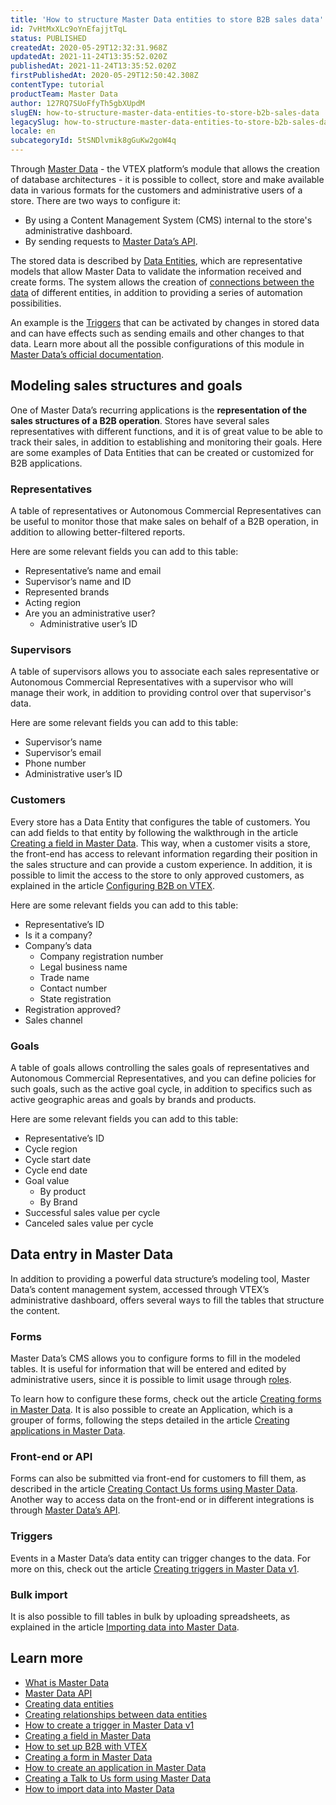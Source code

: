 ```yaml
---
title: 'How to structure Master Data entities to store B2B sales data'
id: 7vHtMxXLc9oYnEfajjtTqL
status: PUBLISHED
createdAt: 2020-05-29T12:32:31.968Z
updatedAt: 2021-11-24T13:35:52.020Z
publishedAt: 2021-11-24T13:35:52.020Z
firstPublishedAt: 2020-05-29T12:50:42.308Z
contentType: tutorial
productTeam: Master Data
author: 127RQ7SUoFfyTh5gbXUpdM
slugEN: how-to-structure-master-data-entities-to-store-b2b-sales-data
legacySlug: how-to-structure-master-data-entities-to-store-b2b-sales-data
locale: en
subcategoryId: 5tSNDlvmik8gGuKw2goW4q
---
```


Through [Master Data](/tutorial/what-is-master-data--4otjBnR27u4WUIciQsmkAw) - the VTEX platform’s module that allows the creation of database architectures - it is possible to collect, store and make available data in various formats for the customers and administrative users of a store. There are two ways to configure it:
- By using a Content Management System (CMS) internal to the store's administrative dashboard.
- By sending requests to [Master Data’s API](https://developers.vtex.com/reference/master-data-api-v2-overview).

The stored data is described by [Data Entities](/tutorial/creating-data-entities--tutorials_1265), which are representative models that allow Master Data to validate the information received and create forms. The system allows the creation of [connections between the data](/tutorial/creating-relationships-between-data-entities--6TdIa6Q2IgWYUu2wsYIG48) of different entities, in addition to providing a series of automation possibilities.

An example is the [Triggers](/tutorial/criando-trigger-no-master-data--tutorials_1270) that can be activated by changes in stored data and can have effects such as sending emails and other changes to that data. Learn more about all the possible configurations of this module in [Master Data’s official documentation](/subcategory/configuracoes-de-master-data--5tSNDlvmik8gGuKw2goW4q).

## Modeling sales structures and goals

One of Master Data’s recurring applications is the __representation of the sales structures of a B2B operation__. Stores have several sales representatives with different functions, and it is of great value to be able to track their sales, in addition to establishing and monitoring their goals. Here are some examples of Data Entities that can be created or customized for B2B applications.

### Representatives

A table of representatives or Autonomous Commercial Representatives can be useful to monitor those that make sales on behalf of a B2B operation, in addition to allowing better-filtered reports.

Here are some relevant fields you can add to this table:
- Representative’s name and email
- Supervisor’s name and ID
- Represented brands
- Acting region
- Are you an administrative user?
  - Administrative user’s ID

### Supervisors

A table of supervisors allows you to associate each sales representative or Autonomous Commercial Representatives with a supervisor who will manage their work, in addition to providing control over that supervisor's data.

Here are some relevant fields you can add to this table:
- Supervisor’s name
- Supervisor’s email
- Phone number
- Administrative user’s ID

### Customers

Every store has a Data Entity that configures the table of customers. You can add fields to that entity by following the walkthrough in the article [Creating a field in Master Data](/tutorial/how-can-i-create-field-in-master-data--frequentlyAskedQuestions_1829). This way, when a customer visits a store, the front-end has access to relevant information regarding their position in the sales structure and can provide a custom experience. In addition, it is possible to limit the access to the store to only approved customers, as explained in the article [Configuring B2B on VTEX](/tutorial/configurando-b2b-na-vtex).

Here are some relevant fields you can add to this table:
- Representative’s ID
- Is it a company?
- Company’s data
  - Company registration number
  - Legal business name
  - Trade name
  - Contact number
  - State registration
- Registration approved?
- Sales channel

### Goals

A table of goals allows controlling the sales goals of representatives and Autonomous Commercial Representatives, and you can define policies for such goals, such as the active goal cycle, in addition to specifics such as active geographic areas and goals by brands and products.

Here are some relevant fields you can add to this table:
- Representative’s ID
- Cycle region
- Cycle start date
- Cycle end date
- Goal value
  - By product
  - By Brand
- Successful sales value per cycle
- Canceled sales value per cycle

## Data entry in Master Data

In addition to providing a powerful data structure’s modeling tool, Master Data’s content management system, accessed through VTEX’s administrative dashboard, offers several ways to fill the tables that structure the content.

### Forms

Master Data’s CMS allows you to configure forms to fill in the modeled tables. It is useful for information that will be entered and edited by administrative users, since it is possible to limit usage through [roles](/tutorial/perfis-de-acesso--7HKK5Uau2H6wxE1rH5oRbc).

To learn how to configure these forms, check out the article [Creating forms in Master Data](/tutorial/creating-form-in-master-data--tutorials_1047). It is also possible to create an Application, which is a grouper of forms, following the steps detailed in the article [Creating applications in Master Data](/tutorial/creating-an-application-in-master-data--tutorials_1115).

### Front-end or API

Forms can also be submitted via front-end for customers to fill them, as described in the article [Creating Contact Us forms using Master Data](/tutorial/criar-formulario-de-fale-conosco-usando-master-data--frequentlyAskedQuestions_614). Another way to access data on the front-end or in different integrations is through [Master Data’s API](https://developers.vtex.com/reference/master-data-api-v1-overview).

### Triggers

Events in a Master Data’s data entity can trigger changes to the data. For more on this, check out the article [Creating triggers in Master Data v1](/tutorial/criando-trigger-no-master-data--tutorials_1270).

### Bulk import

It is also possible to fill tables in bulk by uploading spreadsheets, as explained in the article [Importing data into Master Data](/tutorial/importing-data-into-master-data--tutorials_1135).

## Learn more

- [What is Master Data](/tutorial/what-is-master-data--4otjBnR27u4WUIciQsmkAw)
- [Master Data API](https://developers.vtex.com/reference/master-data-api-v2-overview)
- [Creating data entities](/tutorial/creating-data-entities--tutorials_1265)
- [Creating relationships between data entities](/tutorial/creating-relationships-between-data-entities--6TdIa6Q2IgWYUu2wsYIG48)
- [How to create a trigger in Master Data v1](/tutorial/criando-trigger-no-master-data--tutorials_1270)
- [Creating a field in Master Data](/tutorial/how-can-i-create-field-in-master-data--frequentlyAskedQuestions_1829)
- [How to set up B2B with VTEX](/tutorial/configurando-b2b-na-vtex)
- [Creating a form in Master Data](/tutorial/creating-form-in-master-data--tutorials_1047)
- [How to create an application in Master Data](/tutorial/creating-an-application-in-master-data--tutorials_1115)
- [Creating a Talk to Us form using Master Data](/tutorial/criar-formulario-de-fale-conosco-usando-master-data--frequentlyAskedQuestions_614)
- [How to import data into Master Data](/tutorial/importing-data-into-master-data--tutorials_1135)
